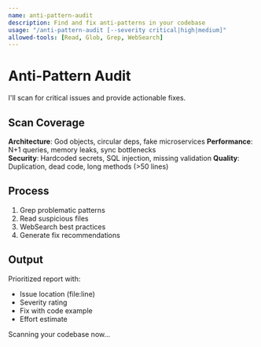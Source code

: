 ```yaml
---
name: anti-pattern-audit
description: Find and fix anti-patterns in your codebase
usage: "/anti-pattern-audit [--severity critical|high|medium]"
allowed-tools: [Read, Glob, Grep, WebSearch]
---
```


# Anti-Pattern Audit

I'll scan for critical issues and provide actionable fixes.

## Scan Coverage

**Architecture**: God objects, circular deps, fake microservices
**Performance**: N+1 queries, memory leaks, sync bottlenecks  
**Security**: Hardcoded secrets, SQL injection, missing validation
**Quality**: Duplication, dead code, long methods (>50 lines)

## Process

1. Grep problematic patterns
2. Read suspicious files
3. WebSearch best practices
4. Generate fix recommendations

## Output

Prioritized report with:
- Issue location (file:line)
- Severity rating
- Fix with code example
- Effort estimate

Scanning your codebase now...